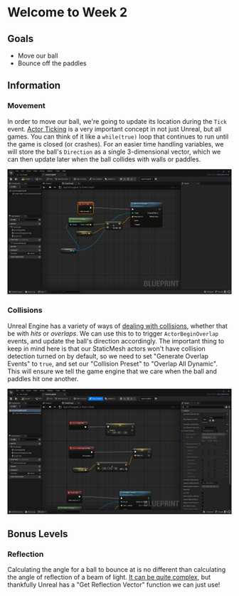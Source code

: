 # Welcome to Week 2

## Goals

* Move our ball
* Bounce off the paddles

## Information

### Movement

In order to move our ball, we're going to update its location during the `Tick` event. [Actor Ticking](https://docs.unrealengine.com/4.26/en-US/ProgrammingAndScripting/ProgrammingWithCPP/UnrealArchitecture/Actors/Ticking/) is a very important concept in not just Unreal, but all games. You can think of it like a `while(true)` loop that continues to run until the game is closed (or crashes). For an easier time handling variables, we will store the ball's `Direction` as a single 3-dimensional vector, which we can then update later when the ball collides with walls or paddles.

![](./img/tick.png)

### Collisions

Unreal Engine has a variety of ways of [dealing with collisions](https://docs.unrealengine.com/5.2/en-US/collision-in-unreal-engine---overview/), whether that be with *hits* or *overlaps*. We can use this to to trigger `ActorBeginOverlap` events, and update the ball's direction accordingly. The important thing to keep in mind here is that our StaticMesh actors won't have collision detection turned on by default, so we need to set "Generate Overlap Events" to `true`, and set our "Collision Preset" to "Overlap All Dynamic". This will ensure we tell the game engine that we care when the ball and paddles hit one another.

![](./img/overlap.png)

## Bonus Levels

### Reflection

Calculating the angle for a ball to bounce at is no different than calculating the angle of reflection of a beam of light. [It can be quite complex](https://www.youtube.com/watch?v=naaeH1qbjdQ), but thankfully Unreal has a "Get Reflection Vector" function we can just use!

